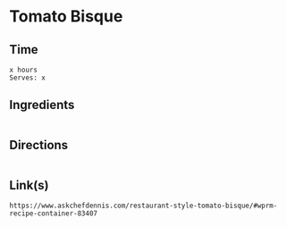 # Tomato Bisque

## Time 
```
x hours
Serves: x
```

## Ingredients
```

```


## Directions
```

```


## Link(s)
```
https://www.askchefdennis.com/restaurant-style-tomato-bisque/#wprm-recipe-container-83407

```
